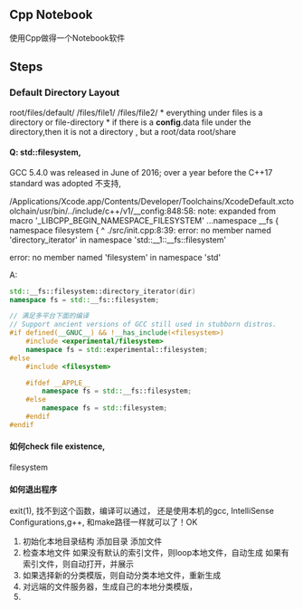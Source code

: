 ## Cpp Notebook
使用Cpp做得一个Notebook软件



## Steps
### Default Directory Layout
root/files/default/
    /files/file1/
    /files/file2/
    * everything under files is a directory or file-directory
    * if there is a __config__.data file under the directory,then it is not a directory , but a 
root/data
root/share

#### Q: std::filesystem,
GCC 5.4.0 was released in June of 2016; over a year before the C++17 standard was adopted
不支持,

/Applications/Xcode.app/Contents/Developer/Toolchains/XcodeDefault.xctoolchain/usr/bin/../include/c++/v1/__config:848:58: note: 
      expanded from macro '_LIBCPP_BEGIN_NAMESPACE_FILESYSTEM'
  ...namespace __fs { namespace filesystem {
                                ^
./src/init.cpp:8:39: error: no member named 'directory_iterator' in
      namespace 'std::__1::__fs::filesystem'

error: no member named 'filesystem' in namespace 'std'

A: <filesystem>
```cpp
std::__fs::filesystem::directory_iterator(dir)
namespace fs = std::__fs::filesystem;

// 满足多平台下面的编译
// Support ancient versions of GCC still used in stubborn distros.
#if defined(__GNUC__) && !__has_include(<filesystem>)
    #include <experimental/filesystem>
    namespace fs = std::experimental::filesystem;
#else
    #include <filesystem>

    #ifdef __APPLE__
        namespace fs = std::__fs::filesystem;
    #else
        namespace fs = std::filesystem;
    #endif
#endif

```
#### 如何check file existence,
filesystem

#### 如何退出程序
<cstdlib>
exit(1), 找不到这个函数，编译可以通过，
还是使用本机的gcc, 
IntelliSense Configurations,g++, 和make路径一样就可以了！OK





1. 初始化本地目录结构
    添加目录
    添加文件
2. 检查本地文件
    如果没有默认的索引文件，则loop本地文件，自动生成
    如果有索引文件，则自动打开，并展示
3. 如果选择新的分类模版，则自动分类本地文件，重新生成
4. 对远端的文件服务器，生成自己的本地分类模版，
5. 